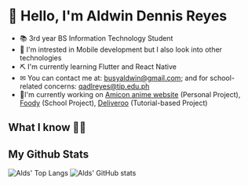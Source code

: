 # 👋 Hello, I'm Aldwin Dennis Reyes

- 📚 3rd year BS Information Technology Student
- 👀 I'm intrested in Mobile development but I also look into other technologies
- ⛏ I'm currently learning Flutter and React Native
- ✉ You can contact me at: busyaldwin@gmail.com; and for school-related concerns: qadlreyes@tip.edu.ph
- 🌟I'm currently working on [Amicon anime website](https://github.com/Aldwinny/amicon-anime-rating-site) (Personal Project), [Foody](https://github.com/Aldwinny/sw-foody) (School Project), [Deliveroo](https://github.com/Aldwinny/deliveroo-clone) (Tutorial-based Project)

## What I know 👨‍💻

## My Github Stats

![Alds' Top Langs](https://github-readme-stats.vercel.app/api/top-langs/?username=aldwinny&langs_count=10&theme=tokyonight&layout=compact)
![Alds' GitHub stats](https://github-readme-stats.vercel.app/api?username=aldwinny&show_icons=true&theme=onedark)
